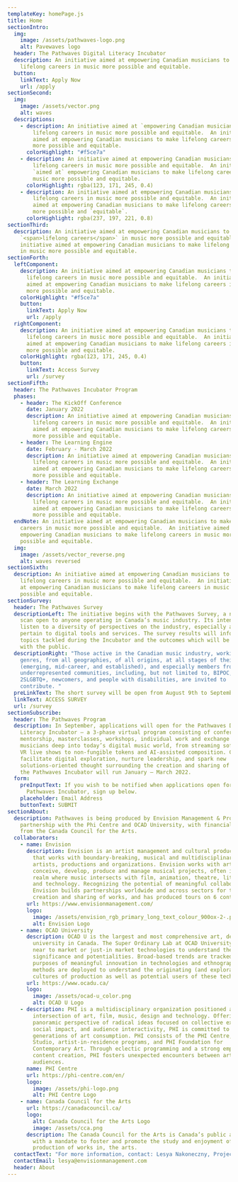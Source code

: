 ```yaml
---
templateKey: homePage.js
title: Home
sectionIntro:
  img:
    image: /assets/pathwaves-logo.png
    alt: Pavewaves logo
  header: The Pathwaves Digital Literacy Incubator
  description: An initiative aimed at empowering Canadian musicians to make
    lifelong careers in music more possible and equitable.
  button:
    linkText: Apply Now
    url: /apply
sectionSecond:
  img:
    image: /assets/vector.png
    alt: waves
  descriptions:
    - description: An initiative aimed at `empowering Canadian musicians` to make
        lifelong careers in music more possible and equitable.  An initiative
        aimed at empowering Canadian musicians to make lifelong careers in music
        more possible and equitable.
      colorHighlight: "#f5ce7a"
    - description: An initiative aimed at empowering Canadian musicians to make
        lifelong careers in music more possible and equitable.  An initiative
        `aimed at` empowering Canadian musicians to make lifelong careers in
        music more possible and equitable.
      colorHighlight: rgba(123, 171, 245, 0.4)
    - description: An initiative aimed at empowering Canadian musicians to make
        lifelong careers in music more possible and equitable.  An initiative
        aimed at empowering Canadian musicians to make lifelong careers in music
        more possible and `equitable`.
      colorHighlight: rgba(237, 197, 221, 0.8)
sectionThird:
  description: An initiative aimed at empowering Canadian musicians to make
    `<span>lifelong careers</span>` in music more possible and equitable.  An
    initiative aimed at empowering Canadian musicians to make lifelong careers
    in music more possible and equitable.
sectionForth:
  leftComponent:
    description: An initiative aimed at empowering Canadian musicians to make
      lifelong careers in music more possible and equitable.  An initiative
      aimed at empowering Canadian musicians to make lifelong careers in music
      more possible and equitable.
    colorHighlight: "#f5ce7a"
    button:
      linkText: Apply Now
      url: /apply
  rightComponent:
    description: An initiative aimed at empowering Canadian musicians to make
      lifelong careers in music more possible and equitable.  An initiative
      aimed at empowering Canadian musicians to make lifelong careers in music
      more possible and equitable.
    colorHighlight: rgba(123, 171, 245, 0.4)
    button:
      linkText: Access Survey
      url: /survey
sectionFifth:
  header: The Pathwaves Incubator Program
  phases:
    - header: The KickOff Conference
      date: January 2022
      description: An initiative aimed at empowering Canadian musicians to make
        lifelong careers in music more possible and equitable.  An initiative
        aimed at empowering Canadian musicians to make lifelong careers in music
        more possible and equitable.
    - header: The Learning Engine
      date: February - March 2022
      description: An initiative aimed at empowering Canadian musicians to make
        lifelong careers in music more possible and equitable.  An initiative
        aimed at empowering Canadian musicians to make lifelong careers in music
        more possible and equitable.
    - header: The Learning Exchange
      date: March 2022
      description: An initiative aimed at empowering Canadian musicians to make
        lifelong careers in music more possible and equitable.  An initiative
        aimed at empowering Canadian musicians to make lifelong careers in music
        more possible and equitable.
  endNote: An initiative aimed at empowering Canadian musicians to make lifelong
    careers in music more possible and equitable.  An initiative aimed at
    empowering Canadian musicians to make lifelong careers in music more
    possible and equitable.
  img:
    image: /assets/vector_reverse.png
    alt: waves reversed
sectionSixth:
  description: An initiative aimed at empowering Canadian musicians to make
    lifelong careers in music more possible and equitable.  An initiative aimed
    at empowering Canadian musicians to make lifelong careers in music more
    possible and equitable.
sectionSurvey:
  header: The Pathwaves Survey
  descriptionLeft: The initiative begins with the Pathwaves Survey, a nation-wide
    scan open to anyone operating in Canada’s music industry. Its intent is to
    listen to a diversity of perspectives on the industry, especially as they
    pertain to digital tools and services. The survey results will inform the
    topics tackled during the Incubator and the outcomes which will be shared
    with the public.
  descriptionRight: "Those active in the Canadian music industry, working in all
    genres, from all geographies, of all origins, at all stages of their careers
    (emerging, mid-career, and established), and especially members from
    underrepresented communities, including, but not limited to, BIPOC,
    2SLGBTQ+, newcomers, and people with disabilities, are invited to
    contribute. "
  preLinkText: The short survey will be open from August 9th to September 24th.
  linkText: ACCESS SURVEY
  url: /survey
sectionSubscribe:
  header: The Pathwaves Program
  description: In September, applications will open for the Pathwaves Digital
    Literacy Incubator — a 3-phase virtual program consisting of conferences,
    mentorship, masterclasses, workshops, individual work and exchange that take
    musicians deep into today’s digital music world, from streaming software and
    VR live shows to non-fungible tokens and AI-assisted composition. Curated to
    facilitate digital exploration, nurture leadership, and spark new
    solutions-oriented thought surrounding the creation and sharing of music,
    the Pathwaves Incubator will run January – March 2022.
  form:
    preInputText: If you wish to be notified when applications open for the
      Pathwaves Incubator, sign up below.
    placeholder: Email Address
    buttonText: SUBMIT
sectionAbout:
  description: Pathwaves is being produced by Envision Management & Production in
    partnership with the Phi Centre and OCAD University, with financial support
    from the Canada Council for the Arts.
  collaborators:
    - name: Envision
      description: Envision is an artist management and cultural production company
        that works with boundary-breaking, musical and multidisciplinary
        artists, productions and organizations. Envision works with artists to
        conceive, develop, produce and manage musical projects, often in the
        realm where music intersects with film, animation, theatre, literature
        and technology. Recognizing the potential of meaningful collaborations,
        Envision builds partnerships worldwide and across sectors for the
        creation and sharing of works, and has produced tours on 6 continents.
      url: https://www.envisionmanagement.com/
      logo:
        image: /assets/envision_rgb_primary_long_text_colour_900ox-2-.png
        alt: Envision Logo
    - name: OCAD University
      description: OCAD U is the largest and most comprehensive art, design and media
        university in Canada. The Super Ordinary Lab at OCAD University looks at
        near to market or just-in market technologies to understand their social
        significance and potentialities. Broad-based trends are tracked for the
        purposes of meaningful innovation in technologies and ethnographic
        methods are deployed to understand the originating (and exploratory)
        cultures of production as well as potential users of these technologies.
      url: https://www.ocadu.ca/
      logo:
        image: /assets/ocad-u_color.png
        alt: OCAD U Logo
    - description: PHI is a multidisciplinary organization positioned at the
        intersection of art, film, music, design and technology. Offering a
        panoramic perspective of radical ideas focused on collective experience,
        social impact, and audience interactivity, PHI is committed to future
        generations of art consumption. PHI consists of the PHI Centre, PHI
        Studio, artist-in-residence programs, and PHI Foundation for
        Contemporary Art. Through eclectic programming and a strong emphasis on
        content creation, PHI fosters unexpected encounters between artists and
        audiences.
      name: PHI Centre
      url: https://phi-centre.com/en/
      logo:
        image: /assets/phi-logo.png
        alt: PHI Centre Logo
    - name: Canada Council for the Arts
      url: https://canadacouncil.ca/
      logo:
        alt: Canada Council for the Arts Logo
        image: /assets/cca.png
      description: The Canada Council for the Arts is Canada’s public arts funder,
        with a mandate to foster and promote the study and enjoyment of, and the
        production of works in, the arts.
  contactText: "For more information, contact: Lesya Nakoneczny, Project Manager: "
  contactEmail: lesya@envisionmanagement.com
  header: About
---
```


